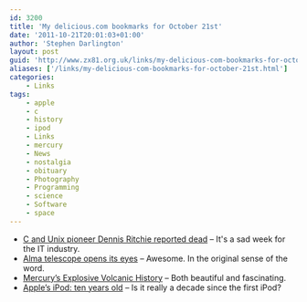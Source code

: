 ```yaml
---
id: 3200
title: 'My delicious.com bookmarks for October 21st'
date: '2011-10-21T20:01:03+01:00'
author: 'Stephen Darlington'
layout: post
guid: 'http://www.zx81.org.uk/links/my-delicious-com-bookmarks-for-october-21st.html'
aliases: ['/links/my-delicious-com-bookmarks-for-october-21st.html']
categories:
    - Links
tags:
    - apple
    - c
    - history
    - ipod
    - Links
    - mercury
    - News
    - nostalgia
    - obituary
    - Photography
    - Programming
    - science
    - Software
    - space
---
```


- [C and Unix pioneer Dennis Ritchie reported dead](http://www.theregister.co.uk/2011/10/13/dennis_ritchie/) – It's a sad week for the IT industry.
- [Alma telescope opens its eyes](http://www.guardian.co.uk/science/gallery/2011/oct/03/alma-telescope-opens-in-pictures) – Awesome. In the original sense of the word.
- [Mercury’s Explosive Volcanic History](http://www.wired.com/wiredscience/2011/09/mercury-volcanoes/?pid=2192&viewall=true) – Both beautiful and fascinating.
- [Apple’s iPod: ten years old](http://www.reghardware.com/2011/10/21/apple_ipod_is_ten_years_old/) – Is it really a decade since the first iPod?